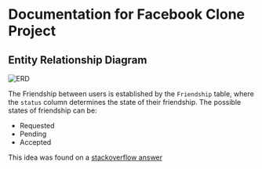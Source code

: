 # Documentation for Facebook Clone Project



## Entity Relationship Diagram

![ERD](https://raw.githubusercontent.com/daashandayo/odin-rails-final-project/dev/odin-rails-final-project%20.jpg)



The Friendship between users is established by the `Friendship` table, where the `status` column determines the state of their friendship. The possible states of friendship can be:

* Requested
* Pending
* Accepted

This idea was found on a [stackoverflow answer](https://stackoverflow.com/a/5612941/8437607)